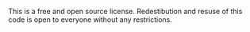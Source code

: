 This is a free and open source license.
Redestibution and resuse of this code is open to everyone without any restrictions.

